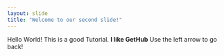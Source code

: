 ```yaml
---
layout: slide
title: "Welcome to our second slide!"
---
```

Hello World! This is a good Tutorial. 
**I like GetHub**
Use the left arrow to go back!